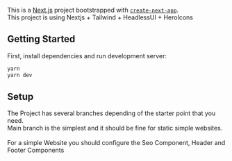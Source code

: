 This is a [Next.js](https://nextjs.org/) project bootstrapped with [`create-next-app`](https://github.com/vercel/next.js/tree/canary/packages/create-next-app).
<br/>
This project is using Nextjs + Tailwind + HeadlessUI + HeroIcons

## Getting Started
First, install dependencies and run development server:

```bash
yarn
yarn dev
```

## Setup
The Project has several branches depending of the starter point that you need. <br/>
Main branch is the simplest and it should be fine for static simple websites.<br/><br/>
For a simple Website you should configure the Seo Component, Header and Footer Components

